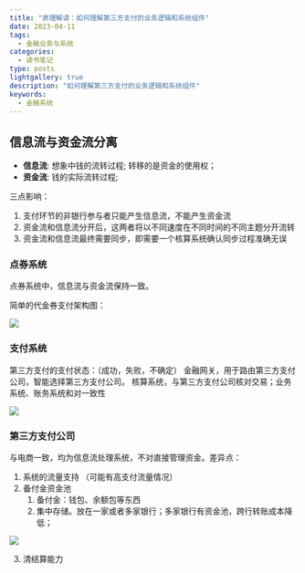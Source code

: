 ```yaml
---
title: "原理解读：如何理解第三方支付的业务逻辑和系统组件"
date: 2023-04-11
tags:
  - 金融业务与系统
categories:
  - 读书笔记
type: posts
lightgallery: true
description: "如何理解第三方支付的业务逻辑和系统组件"
keywords: 
  - 金融系统
---
```


## 信息流与资金流分离

- **信息流**: 想象中钱的流转过程; 转移的是资金的使用权；
- **资金流**: 钱的实际流转过程;

三点影响：
1. 支付环节的非银行参与者只能产生信息流，不能产生资金流
2. 资金流和信息流分开后，这两者将以不同速度在不同时间的不同主题分开流转
3. 资金流和信息流最终需要同步，即需要一个核算系统确认同步过程准确无误

### 点券系统

点券系统中，信息流与资金流保持一致。


简单的代金券支付架构图：


![](day2-1.png)


### 支付系统

第三方支付的支付状态：（成功，失败，不确定）
金融网关，用于路由第三方支付公司，智能选择第三方支付公司。
核算系统，与第三方支付公司核对交易；业务系统、账务系统和对一致性


![](day2-2.png)


### 第三方支付公司

与电商一致，均为信息流处理系统，不对直接管理资金。差异点：
1. 系统的流量支持 （可能有高支付流量情况）
2. 备付金资金池
   1. 备付金：钱包、余额包等东西
   2. 集中存储。放在一家或者多家银行；多家银行有资金池，跨行转账成本降低；


![](day2-3.png)


3. 清结算能力
